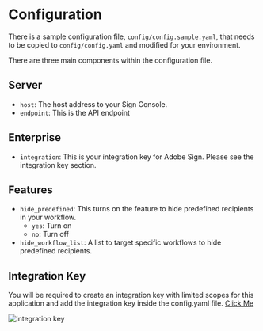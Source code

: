 # Configuration

There is a sample configuration file, `config/config.sample.yaml`, that needs to be copied to `config/config.yaml` and modified for your environment.

There are three main components within the configuration file.

## Server

- `host`: The host address to your Sign Console.
- `endpoint`: This is the API endpoint

## Enterprise

- `integration`:   This is your integration key for Adobe Sign. Please see the integration key section.

## Features

- `hide_predefined`: This turns on the feature to hide predefined recipients in your workflow.
  - `yes`: Turn on
  - `no`: Turn off
- `hide_workflow_list`: A list to target specific workflows to hide predefined recipients.

## Integration Key

You will be required to create an integration key with limited scopes for this application and add the integration key inside the config.yaml file. [Click Me](https://helpx.adobe.com/sign/kb/how-to-create-an-integration-key.html)

![integration key](https://github.com/adobe/dynamic-workflow/raw/master/docs/integration_key.png "Integration Key")
